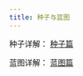 ```yaml
---
title: 种子与蓝图
---
```


种子详解：<HopeIcon icon="mdi:seed-outline" /> [种子篇](seed)

蓝图详解：<HopeIcon icon="ph:blueprint" /> [蓝图篇](blueprint)
